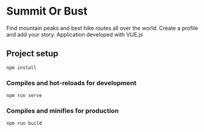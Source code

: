 # Summit Or Bust

Find mountain peaks and best hike routes all over the world. Create a profile and add your story. Application developed with VUE.js

## Project setup
```
npm install
```

### Compiles and hot-reloads for development
```
npm run serve
```

### Compiles and minifies for production
```
npm run build
```
